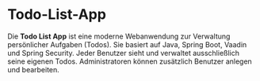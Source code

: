 # Todo-List-App
Die **Todo List App** ist eine moderne Webanwendung zur Verwaltung persönlicher Aufgaben (Todos).   Sie basiert auf Java, Spring Boot, Vaadin und Spring Security.   Jeder Benutzer sieht und verwaltet ausschließlich seine eigenen Todos.   Administratoren können zusätzlich Benutzer anlegen und bearbeiten.
